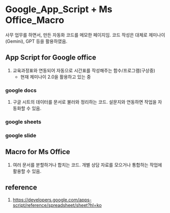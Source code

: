 # Google_App_Script + Ms Office_Macro

사무 업무를 하면서, 만든 자동화 코드를 메모한 페이지임.
코드 작성은 대체로 제미나이(Gemini), GPT 등을 활용하였음.

## App Script for Google office
1. 교육과정표와 연동되어 자동으로 시간표를 작성해주는 함수/프로그램(구상중)
   - 현재 제미나이 2.0을 활용하고 있는 중


### google docs
1. 구글 시트의 데이터를 문서로 불러와 정리하는 코드. 설문지와 연동하면 작업을 자동화할 수 있음.


### google sheets

### google slide




## Macro for Ms Office
1. 여러 문서를 분할하거나 합치는 코드. 개별 상담 자료를 모으거나 통합하는 작업에 활용할 수 있음.

## reference

1. https://developers.google.com/apps-script/reference/spreadsheet/sheet?hl=ko
